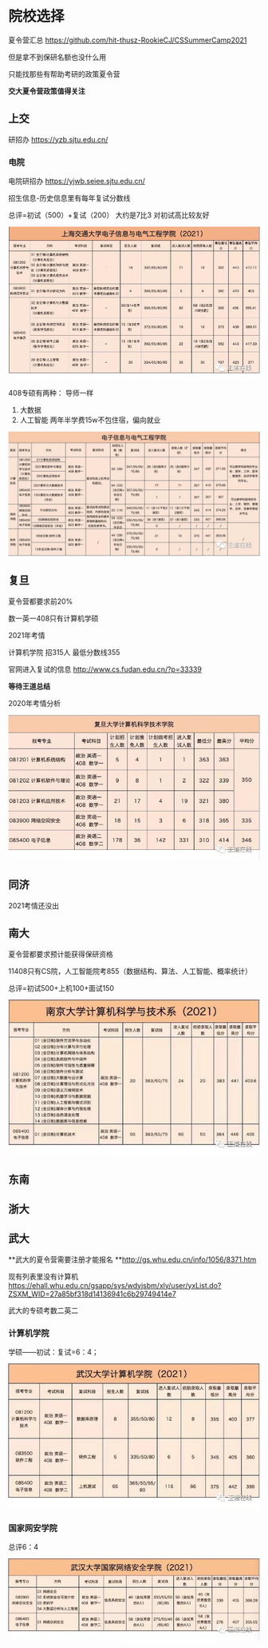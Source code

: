 # 院校选择

夏令营汇总 https://github.com/hit-thusz-RookieCJ/CSSummerCamp2021

但是拿不到保研名额也没什么用

只能找那些有帮助考研的政策夏令营

**交大夏令营政策值得关注**

## 上交

研招办 https://yzb.sjtu.edu.cn/

### 电院

电院研招办 https://yjwb.seiee.sjtu.edu.cn/

招生信息-历史信息里有每年复试分数线

总评=初试（500）+复试（200） 大约是7比3 对初试高比较友好

![image-20210529211322633](院校选择/image-20210529211322633.png)

408专硕有两种： 导师一样

1. 大数据
2. 人工智能 两年半学费15w不包住宿，偏向就业

![image-20210529212851178](院校选择/image-20210529212851178.png)

## 复旦

夏令营都要求前20%

数一英一408只有计算机学硕

2021年考情

计算机学院 招315人 最低分数线355

官网进入复试的信息 http://www.cs.fudan.edu.cn/?p=33339

**等待王道总结**

2020年考情分析

![image-20210529220055308](院校选择/image-20210529220055308.png)

## 同济

2021考情还没出

## 南大

夏令营都要求预计能获得保研资格

11408只有CS院，人工智能院考855（数据结构、算法、人工智能、概率统计）

总评=初试500+上机100+面试150

![image-20210530001249711](院校选择/image-20210530001249711.png)

## 东南

## 浙大



## 武大

**武大的夏令营需要注册才能报名 **http://gs.whu.edu.cn/info/1056/8371.htm

现有列表里没有计算机 https://ehall.whu.edu.cn/gsapp/sys/wdyjsbm/xly/user/yxList.do?ZSXM_WID=27a85bf318d14136941c6b29749414e7

武大的专硕考数二英二

### 计算机学院

学硕——初试：复试=6：4；

![image-20210529210759978](院校选择/image-20210529210759978.png)

### 国家网安学院

总评6：4

![image-20210529211100240](院校选择/image-20210529211100240.png)